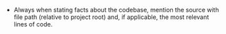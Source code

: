 - Always when stating facts about the codebase, mention the source with file
  path (relative to project root) and, if applicable, the most relevant lines
  of code.
